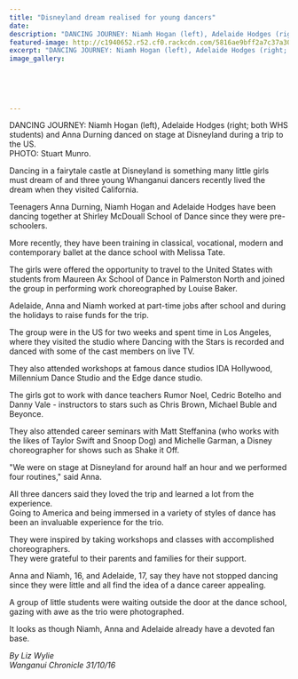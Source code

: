 ```yaml
---
title: "Disneyland dream realised for young dancers"
date: 
description: "DANCING JOURNEY: Niamh Hogan (left), Adelaide Hodges (right; both WHS students) and Anna Durning danced on stage at Disneyland during a trip to the US."
featured-image: http://c1940652.r52.cf0.rackcdn.com/5816ae9bff2a7c37a3001653/Hogan,HodgesDurning-visit-Disneyland-re-Dance-Oct-2016.jpg
excerpt: "DANCING JOURNEY: Niamh Hogan (left), Adelaide Hodges (right; both WHS students) and Anna Durning danced on stage at Disneyland during a trip to the US."
image_gallery:
    
    
    
    
    
---
```


<p>DANCING JOURNEY: Niamh Hogan (left), Adelaide Hodges (right; both WHS students) and Anna Durning danced on stage at Disneyland during a trip to the US.&nbsp;<br />PHOTO: Stuart Munro.&nbsp;</p>
<p>Dancing in a fairytale castle at Disneyland is something many little girls must dream of and three young Whanganui dancers recently lived the dream when they visited California.</p>
<p>Teenagers Anna Durning, Niamh Hogan and Adelaide Hodges have been dancing together at Shirley McDouall School of Dance since they were pre-schoolers.</p>
<p>More recently, they have been training in classical, vocational, modern and contemporary ballet at the dance school with Melissa Tate.</p>
<p>The girls were offered the opportunity to travel to the United States with students from Maureen Ax School of Dance in Palmerston North and joined the group in performing work choreographed by Louise Baker.</p>
<p>Adelaide, Anna and Niamh worked at part-time jobs after school and during the holidays to raise funds for the trip.</p>
<p>The group were in the US for two weeks and spent time in Los Angeles, where they visited the studio where Dancing with the Stars is recorded and danced with some of the cast members on live TV.</p>
<p>They also attended workshops at famous dance studios IDA Hollywood, Millennium Dance Studio and the Edge dance studio.</p>
<p>The girls got to work with dance teachers Rumor Noel, Cedric Botelho and Danny Vale - instructors to stars such as Chris Brown, Michael Buble and Beyonce.</p>
<p>They also attended career seminars with Matt Steffanina (who works with the likes of Taylor Swift and Snoop Dog) and Michelle Garman, a Disney choreographer for shows such as Shake it Off.&nbsp;</p>
<p>"We were on stage at Disneyland for around half an hour and we performed four routines," said Anna.</p>
<p>All three dancers said they loved the trip and learned a lot from the experience.<br />Going to America and being immersed in a variety of styles of dance has been an invaluable experience for the trio.</p>
<p>They were inspired by taking workshops and classes with accomplished choreographers.<br />They were grateful to their parents and families for their support.</p>
<p>Anna and Niamh, 16, and Adelaide, 17, say they have not stopped dancing since they were little and all find the idea of a dance career appealing.</p>
<p>A group of little students were waiting outside the door at the dance school, gazing with awe as the trio were photographed.</p>
<p>It looks as though Niamh, Anna and Adelaide already have a devoted fan base.</p>
<p><em>By Liz Wylie</em><br /><em>Wanganui Chronicle 31/10/16&nbsp;</em></p>

